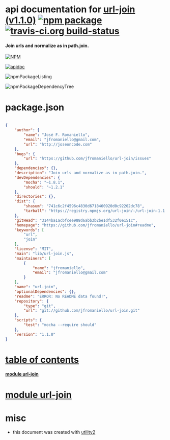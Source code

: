# api documentation for  [url-join (v1.1.0)](https://github.com/jfromaniello/url-join#readme)  [![npm package](https://img.shields.io/npm/v/npmdoc-url-join.svg?style=flat-square)](https://www.npmjs.org/package/npmdoc-url-join) [![travis-ci.org build-status](https://api.travis-ci.org/npmdoc/node-npmdoc-url-join.svg)](https://travis-ci.org/npmdoc/node-npmdoc-url-join)
#### Join urls and normalize as in path.join.

[![NPM](https://nodei.co/npm/url-join.png?downloads=true)](https://www.npmjs.com/package/url-join)

[![apidoc](https://npmdoc.github.io/node-npmdoc-url-join/build/screenCapture.buildNpmdoc.browser.%2Fhome%2Ftravis%2Fbuild%2Fnpmdoc%2Fnode-npmdoc-url-join%2Ftmp%2Fbuild%2Fapidoc.html.png)](https://npmdoc.github.io/node-npmdoc-url-join/build/apidoc.html)

![npmPackageListing](https://npmdoc.github.io/node-npmdoc-url-join/build/screenCapture.npmPackageListing.svg)

![npmPackageDependencyTree](https://npmdoc.github.io/node-npmdoc-url-join/build/screenCapture.npmPackageDependencyTree.svg)



# package.json

```json

{
    "author": {
        "name": "José F. Romaniello",
        "email": "jfromaniello@gmail.com",
        "url": "http://joseoncode.com"
    },
    "bugs": {
        "url": "https://github.com/jfromaniello/url-join/issues"
    },
    "dependencies": {},
    "description": "Join urls and normalize as in path.join.",
    "devDependencies": {
        "mocha": "~1.8.1",
        "should": "~1.2.1"
    },
    "directories": {},
    "dist": {
        "shasum": "741c6c2f4596c4830d6718460920d0c92202dc78",
        "tarball": "https://registry.npmjs.org/url-join/-/url-join-1.1.0.tgz"
    },
    "gitHead": "3144ba1acbfcee988d6abb3b2be1df532f0e151c",
    "homepage": "https://github.com/jfromaniello/url-join#readme",
    "keywords": [
        "url",
        "join"
    ],
    "license": "MIT",
    "main": "lib/url-join.js",
    "maintainers": [
        {
            "name": "jfromaniello",
            "email": "jfromaniello@gmail.com"
        }
    ],
    "name": "url-join",
    "optionalDependencies": {},
    "readme": "ERROR: No README data found!",
    "repository": {
        "type": "git",
        "url": "git://github.com/jfromaniello/url-join.git"
    },
    "scripts": {
        "test": "mocha --require should"
    },
    "version": "1.1.0"
}
```



# <a name="apidoc.tableOfContents"></a>[table of contents](#apidoc.tableOfContents)

#### [module url-join](#apidoc.module.url-join)



# <a name="apidoc.module.url-join"></a>[module url-join](#apidoc.module.url-join)



# misc
- this document was created with [utility2](https://github.com/kaizhu256/node-utility2)
